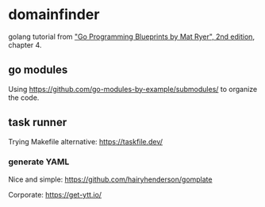 # domainfinder

golang tutorial from ["Go Programming Blueprints by Mat Ryer", 2nd edition](https://github.com/matryer/goblueprints/tree/master), chapter 4.

## go modules

Using https://github.com/go-modules-by-example/submodules/ to organize the code.

## task runner

Trying Makefile alternative: https://taskfile.dev/

### generate YAML

Nice and simple: https://github.com/hairyhenderson/gomplate

Corporate: https://get-ytt.io/
